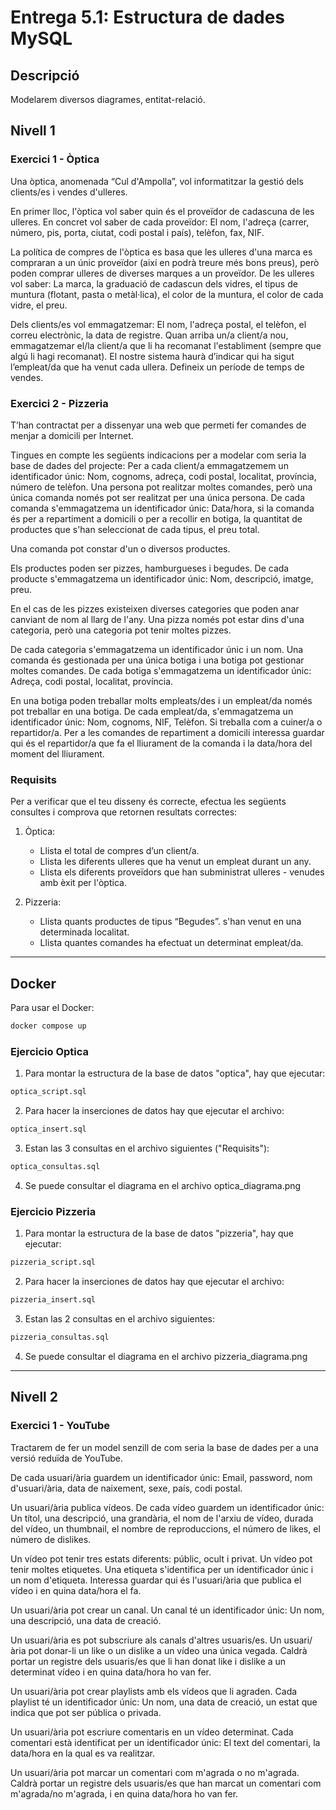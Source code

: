 # Entrega 5.1: Estructura de dades MySQL

## Descripció

Modelarem diversos diagrames, entitat-relació.

## Nivell 1

### Exercici 1 - Òptica

Una òptica, anomenada “Cul d'Ampolla”, vol informatitzar la gestió dels clients/es i vendes d'ulleres.

En primer lloc, l'òptica vol saber quin és el proveïdor de cadascuna de les ulleres. En concret vol saber de cada proveïdor: El nom, l'adreça (carrer, número, pis, porta, ciutat, codi postal i país), telèfon, fax, NIF.

La política de compres de l'òptica es basa que les ulleres d'una marca es compraran a un únic proveïdor (així en podrà treure més bons preus), però poden comprar ulleres de diverses marques a un proveïdor. De les ulleres vol saber: La marca, la graduació de cadascun dels vidres, el tipus de muntura (flotant, pasta o metàl·lica), el color de la muntura, el color de cada vidre, el preu.

Dels clients/es vol emmagatzemar: El nom, l'adreça postal, el telèfon, el correu electrònic, la data de registre.
Quan arriba un/a client/a nou, emmagatzemar el/la client/a que li ha recomanat l'establiment (sempre que algú li hagi recomanat).
El nostre sistema haurà d’indicar qui ha sigut l’empleat/da que ha venut cada ullera. Defineix un període de temps de vendes.

### Exercici 2 - Pizzeria

T’han contractat per a dissenyar una web que permeti fer comandes de menjar a domicili per Internet.

Tingues en compte les següents indicacions per a modelar com seria la base de dades del projecte:
Per a cada client/a emmagatzemem un identificador únic: Nom, cognoms, adreça, codi postal, localitat, província, número de telèfon.
Una persona pot realitzar moltes comandes, però una única comanda només pot ser realitzat per una única persona. De cada comanda s'emmagatzema un identificador únic: Data/hora, si la comanda és per a repartiment a domicili o per a recollir en botiga, la quantitat de productes que s'han seleccionat de cada tipus, el preu total.

Una comanda pot constar d'un o diversos productes.

Els productes poden ser pizzes, hamburgueses i begudes. De cada producte s'emmagatzema un identificador únic: Nom, descripció, imatge, preu.

En el cas de les pizzes existeixen diverses categories que poden anar canviant de nom al llarg de l'any. Una pizza només pot estar dins d'una categoria, però una categoria pot tenir moltes pizzes.

De cada categoria s'emmagatzema un identificador únic i un nom. Una comanda és gestionada per una única botiga i una botiga pot gestionar moltes comandes. De cada botiga s'emmagatzema un identificador únic: Adreça, codi postal, localitat, província.

En una botiga poden treballar molts empleats/des i un empleat/da només pot treballar en una botiga. De cada empleat/da, s'emmagatzema un identificador únic: Nom, cognoms, NIF, Telèfon.
Si treballa com a cuiner/a o repartidor/a. Per a les comandes de repartiment a domicili interessa guardar qui és el repartidor/a que fa el lliurament de la comanda i la data/hora del moment del lliurament.

### Requisits

Per a verificar que el teu disseny és correcte, efectua les següents consultes i comprova que retornen resultats correctes:

1. Òptica:

   - Llista el total de compres d’un client/a.
   - Llista les diferents ulleres que ha venut un empleat durant un any.
   - Llista els diferents proveïdors que han subministrat ulleres - venudes amb èxit per l'òptica.

1. Pizzeria:
   - Llista quants productes de tipus “Begudes”. s'han venut en una determinada localitat.
   - Llista quantes comandes ha efectuat un determinat empleat/da.

<hr>

## Docker

Para usar el Docker:

```sh
docker compose up
```

### Ejercicio Optica

1. Para montar la estructura de la base de datos "optica", hay que ejecutar:

```bash
optica_script.sql
```

2. Para hacer la inserciones de datos hay que ejecutar el archivo:

```bash
optica_insert.sql
```

3. Estan las 3 consultas en el archivo siguientes ("Requisits"):

```bash
optica_consultas.sql
```

4. Se puede consultar el diagrama en el archivo optica_diagrama.png

### Ejercicio Pizzeria

1. Para montar la estructura de la base de datos "pizzeria", hay que ejecutar:

```bash
pizzeria_script.sql
```

2. Para hacer la inserciones de datos hay que ejecutar el archivo:

```bash
pizzeria_insert.sql
```

3. Estan las 2 consultas en el archivo siguientes:

```bash
pizzeria_consultas.sql
```

4. Se puede consultar el diagrama en el archivo pizzeria_diagrama.png

<hr>

## Nivell 2

### Exercici 1 - YouTube

Tractarem de fer un model senzill de com seria la base de dades per a una versió reduïda de YouTube.

De cada usuari/ària guardem un identificador únic: Email, password, nom d'usuari/ària, data de naixement, sexe, país, codi postal.

Un usuari/ària publica vídeos. De cada vídeo guardem un identificador únic: Un títol, una descripció, una grandària, el nom de l'arxiu de vídeo, durada del vídeo, un thumbnail, el nombre de reproduccions, el número de likes, el número de dislikes.

Un vídeo pot tenir tres estats diferents: públic, ocult i privat. Un vídeo pot tenir moltes etiquetes. Una etiqueta s'identifica per un identificador únic i un nom d'etiqueta. Interessa guardar qui és l'usuari/ària que publica el vídeo i en quina data/hora el fa.

Un usuari/ària pot crear un canal. Un canal té un identificador únic: Un nom, una descripció, una data de creació.

Un usuari/ària es pot subscriure als canals d'altres usuaris/es. Un usuari/ària pot donar-li un like o un dislike a un vídeo una única vegada. Caldrà portar un registre dels usuaris/es que li han donat like i dislike a un determinat vídeo i en quina data/hora ho van fer.

Un usuari/ària pot crear playlists amb els vídeos que li agraden. Cada playlist té un identificador únic: Un nom, una data de creació, un estat que indica que pot ser pública o privada.

Un usuari/ària pot escriure comentaris en un vídeo determinat. Cada comentari està identificat per un identificador únic: El text del comentari, la data/hora en la qual es va realitzar.

Un usuari/ària pot marcar un comentari com m'agrada o no m'agrada. Caldrà portar un registre dels usuaris/es que han marcat un comentari com m'agrada/no m'agrada, i en quina data/hora ho van fer.
